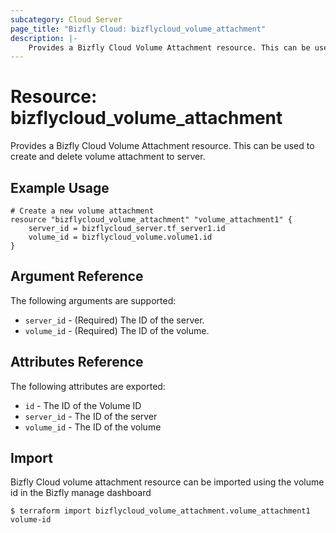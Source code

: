 ```yaml
---
subcategory: Cloud Server
page_title: "Bizfly Cloud: bizflycloud_volume_attachment"
description: |-
    Provides a Bizfly Cloud Volume Attachment resource. This can be used to create and delete volume attachment to server.
---
```


# Resource: bizflycloud_volume_attachment

Provides a Bizfly Cloud Volume Attachment resource. This can be used to create and delete volume attachment to server.

## Example Usage

```hcl
# Create a new volume attachment
resource "bizflycloud_volume_attachment" "volume_attachment1" {
    server_id = bizflycloud_server.tf_server1.id
    volume_id = bizflycloud_volume.volume1.id
}
```

## Argument Reference

The following arguments are supported:

-   `server_id` - (Required) The ID of the server.
-   `volume_id` - (Required) The ID of the volume.

## Attributes Reference

The following attributes are exported:

-   `id` - The ID of the Volume ID
-   `server_id` - The ID of the server
-   `volume_id` - The ID of the volume

## Import

Bizfly Cloud volume attachment resource can be imported using the volume id in the Bizfly manage dashboard

```
$ terraform import bizflycloud_volume_attachment.volume_attachment1 volume-id
```
